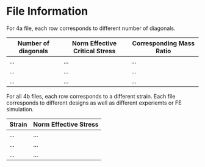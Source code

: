 # File Information
For 4a file, each row corresponds to different number of diagonals.

| Number of diagonals  |  Norm Effective Critical Stress | Corresponding Mass Ratio | 
|---|---|---|
| ... | ...  |...  |
| ...  | ... | ...  |
|  ... | ...  |...  |

For all 4b files, each row corresponds to a different strain. Each file corresponds to different designs as well as different experiemts or FE simulation.

| Strain  |  Norm Effective Stress | 
|---|---|
| ... | ...  |
| ...  | ... | 
|  ... | ...  |